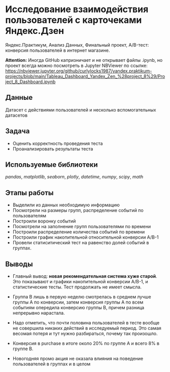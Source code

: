 # Исследование взаимодействия пользователей с карточеками Яндекс.Дзен

Яндекс.Практикум, Анализ Данных, Финальный проект, A/B-тест: конверсия пользователей в интернет магазине.

__Attention:__ Иногда GitHub капризничает и не открывает файлы .ipynb, но проект всегда можно посмотреть в Jupyter NBViewer по ссылке: https://nbviewer.jupyter.org/github/curlylocks1987/yandex.praktikum-projects/blob/main/Tableau_Dashboard_Yandex_Zen_%28project_8%29/Project_8_Dashboard.ipynb


## Данные

Датасет с действиями пользователей и несколько вспомогательных датасетов

## Задача

- Оценить корректность проведения теста
- Проанализировать результаты теста

## Используемые библиотеки
*pandas*, *matplotlib*, *seaborn*, *plotly*, *datetime*, *numpy*, *scipy*, *math*


## Этапы работы

- Выделили из данных необходимую информацию
- Посмотрели на размеры групп, распределение событий по пользователям
- Построили воронку событий
- Посмотрели на заполнение групп пользователями по времени
- Построили распределение количества событий по времени
- Построили график накопительной относительной конверсии A/B-1
- Провели статиситический тест на равенство долей событий в группах.

## Выводы

- Главный вывод: __новая рекомендательная система хуже старой__. Это показывают и графики накопительной конверсии A/B-1, и статистические тесты. Тест продолжать не имеет смысла.

- Группа B лишь в первую неделю смотрелась в среднем лучше группы A по конверсии, затем конверсия группы A по всем событиям опередила конверсию группы B, причем разница непрерывно нарастала.

- Надо отметить, что почти половина пользователей в тесте вообще не совершила никаких действий в исследуемый период. Это самая весомая потеря и тут нужно разбираться, почему так произошло.

- Конверсия в purchase в итоге около 20% по группе A и всего 8% в группе B.

- Новогодняя промо акция не оказала влияния на поведение пользователей в группах и в целом

